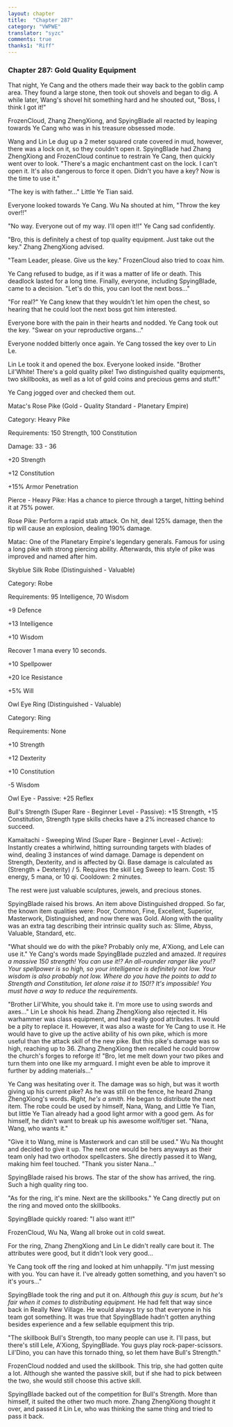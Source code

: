 ```yaml
---
layout: chapter
title:  "Chapter 287"
category: "VWPWE"
translator: "syzc"
comments: true
thanks1: "Riff"
---
```


### Chapter 287: Gold Quality Equipment

That night, Ye Cang and the others made their way back to the goblin camp area. They found a large stone, then took out shovels and began to dig. A while later, Wang's shovel hit something hard and he shouted out, "Boss, I think I got it!"

FrozenCloud, Zhang ZhengXiong, and SpyingBlade all reacted by leaping towards Ye Cang who was in his treasure obsessed mode.

Wang and Lin Le dug up a 2 meter squared crate covered in mud, however, there was a lock on it, so they couldn't open it. SpyingBlade had Zhang ZhengXiong and FrozenCloud continue to restrain Ye Cang, then quickly went over to look. "There's a magic enchantment cast on the lock. I can't open it. It's also dangerous to force it open. Didn't you have a key? Now is the time to use it."

"The key is with father..." Little Ye Tian said.

Everyone looked towards Ye Cang. Wu Na shouted at him, "Throw the key over!!"

"No way. Everyone out of my way. I'll open it!!" Ye Cang sad confidently.

"Bro, this is definitely a chest of top quality equipment. Just take out the key." Zhang ZhengXiong advised.

"Team Leader, please. Give us the key." FrozenCloud also tried to coax him.

Ye Cang refused to budge, as if it was a matter of life or death. This deadlock lasted for a long time. Finally, everyone, including SpyingBlade, came to a decision. "Let's do this, you can loot the next boss..."

"For real?" Ye Cang knew that they wouldn't let him open the chest, so hearing that he could loot the next boss got him interested.

Everyone bore with the pain in their hearts and nodded. Ye Cang took out the key. "Swear on your reproductive organs..."

Everyone nodded bitterly once again. Ye Cang tossed the key over to Lin Le.

Lin Le took it and opened the box. Everyone looked inside. "Brother Lil'White! There's a gold quality pike! Two distinguished quality equipments, two skillbooks, as well as a lot of gold coins and precious gems and stuff."

Ye Cang jogged over and checked them out.

Matac's Rose Pike (Gold - Quality Standard - Planetary Empire)

Category: Heavy Pike

Requirements: 150 Strength, 100 Constitution

Damage: 33 - 36

+20 Strength

+12 Constitution

+15% Armor Penetration

Pierce - Heavy Pike: Has a chance to pierce through a target, hitting behind it at 75% power.

Rose Pike: Perform a rapid stab attack. On hit, deal 125% damage, then the tip will cause an explosion, dealing 190% damage.

Matac: One of the Planetary Empire's legendary generals. Famous for using a long pike with strong piercing ability. Afterwards, this style of pike was improved and named after him.

Skyblue Silk Robe (Distinguished - Valuable)

Category: Robe

Requirements: 95 Intelligence, 70 Wisdom

+9 Defence

+13 Intelligence

+10 Wisdom

Recover 1 mana every 10 seconds.

+10 Spellpower

+20 Ice Resistance

+5% Will

Owl Eye Ring (Distinguished - Valuable)

Category: Ring

Requirements: None

+10 Strength

+12 Dexterity

+10 Constitution

-5 Wisdom

Owl Eye - Passive: +25 Reflex

Bull's Strength (Super Rare - Beginner Level - Passive): +15 Strength, +15 Constitution, Strength type skills checks have a 2% increased chance to succeed.

Kamaitachi - Sweeping Wind (Super Rare - Beginner Level - Active): Instantly creates a whirlwind, hitting surrounding targets with blades of wind, dealing 3 instances of wind damage. Damage is dependent on Strength, Dexterity, and is affected by Qi. Base damage is calculated as (Strength + Dexterity) / 5. Requires the skill Leg Sweep to learn. Cost: 15 energy, 5 mana, or 10 qi. Cooldown: 2 minutes. 

The rest were just valuable sculptures, jewels, and precious stones.

SpyingBlade raised his brows. An item above Distinguished dropped. So far, the known item qualities were: Poor, Common, Fine, Excellent, Superior, Masterwork, Distinguished, and now there was Gold. Along with the quality was an extra tag describing their intrinsic quality such as: Slime, Abyss, Valuable, Standard, etc.

"What should we do with the pike? Probably only me, A'Xiong, and Lele can use it." Ye Cang's words made SpyingBlade puzzled and amazed. *It requires a massive 150 strength! You can use it!? An all-rounder ranger like you!? Your spellpower is so high, so your intelligence is definitely not low. Your wisdom is also probably not low. Where do you have the points to add to Strength and Constitution, let alone raise it to 150!? It's impossible! You must have a way to reduce the requirements.*

"Brother Lil'White, you should take it. I'm more use to using swords and axes..." Lin Le shook his head. Zhang ZhengXiong also rejected it. His warhammer was class equipment, and had really good attributes. It would be a pity to replace it. However, it was also a waste for Ye Cang to use it. He would have to give up the active ability of his own pike, which is more useful than the attack skill of the new pike. But this pike's damage was so high, reaching up to 36. Zhang ZhengXiong then recalled he could borrow the church's forges to reforge it! "Bro, let me melt down your two pikes and turn them into one like my armguard. I might even be able to improve it further by adding materials..."

Ye Cang was hesitating over it. The damage was so high, but was it worth giving up his current pike? As he was still on the fence, he heard Zhang ZhengXiong's words. *Right, he's a smith.* He began to distribute the next item. The robe could be used by himself, Nana, Wang, and Little Ye Tian, but little Ye Tian already had a good light armor with a good gem. As for himself, he didn't want to break up his awesome wolf/tiger set. "Nana, Wang, who wants it."

"Give it to Wang, mine is Masterwork and can still be used." Wu Na thought and decided to give it up. The next one would be hers anyways as their team only had two orthodox spellcasters. She directly passed it to Wang, making him feel touched. "Thank you sister Nana..."

SpyingBlade raised his brows. The star of the show has arrived, the ring. Such a high quality ring too.

"As for the ring, it's mine. Next are the skillbooks." Ye Cang directly put on the ring and moved onto the skillbooks. 

SpyingBlade quickly roared: "I also want it!!"

FrozenCloud, Wu Na, Wang all broke out in cold sweat.

For the ring, Zhang ZhengXiong and Lin Le didn't really care bout it. The attributes were good, but it didn't look very good...

Ye Cang took off the ring and looked at him unhappily. "I'm just messing with you. You can have it. I've already gotten something, and you haven't so it's yours..."

SpyingBlade took the ring and put it on. *Although this guy is scum, but he's fair when it comes to distributing equipment.* He had felt that way since back in Really New Village. He would always try so that everyone in his team got something. It was true that SpyingBlade hadn't gotten anything besides experience and a few sellable equipment this trip.

"The skillbook Bull's Strength, too many people can use it. I'll pass, but there's still Lele, A'Xiong, SpyingBlade. You guys play rock-paper-scissors. Lil'Dino, you can have this tornado thing, so let them have Bull's Strength."

FrozenCloud nodded and used the skillbook. This trip, she had gotten quite a lot. Although she wanted the passive skill, but if she had to pick between the two, she would still choose this active skill.

SpyingBlade backed out of the competition for Bull's Strength. More than himself, it suited the other two much more. Zhang ZhengXiong thought it over, and passed it Lin Le, who was thinking the same thing and tried to pass it back.
